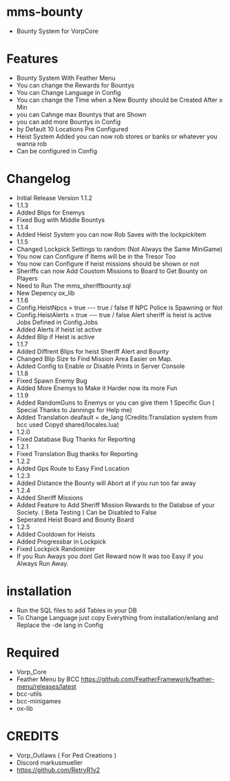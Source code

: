 # mms-bounty 

- Bounty System for VorpCore

# Features
 
- Bounty System With Feather Menu
- You can change the Rewards for Bountys
- You can Change Language in Config
- You can change the Time when a New Bounty should be Created After x Min
- you can Cahnge max Bountys that are Shown
- you can add more Bountys in Config
- by Default 10 Locations Pre Configured
- Heist System Added you can now rob stores or banks or whatever you wanna rob
- Can be configured in Config

# Changelog

- Initial Release Version 1.1.2
- 1.1.3
- Added Blips for Enemys
- Fixed Bug with Middle Bountys 
- 1.1.4
- Added Heist System you can now Rob Saves with the lockpickitem
- 1.1.5 
- Changed Lockpick Settings to random (Not Always the Same MiniGame)
- You now can Configure if Items will be in the Tresor Too 
- You now can Configure if heist missions should be shown or not
- Sheriffs can now Add Coustom Missions to Board to Get Bounty on Players 
- Need to Run The mms_sheriffbounty.sql  
- New Depency ox_lib
- 1.1.6
- Config.HeistNpcs = true  --- true / false If NPC Police is Spawning or Not
- Config.HeistAlerts = true  --- true / false Alert sheriff is heist is active  Jobs Defined in Config.Jobs
- Added Alerts if heist ist active 
- Added Blip if Heist is active
- 1.1.7
- Added Diffrent Blips for heist Sheriff Alert and Bounty
- Changed Blip Size to Find Mission Area Easier on Map.
- Added Config to Enable or Disable Prints in Server Console
- 1.1.8
- Fixed Spawn Enemy Bug
- Added More Enemys to Make it Harder now its more Fun
- 1.1.9
- Added RandomGuns to Enemys or you can give them 1 Specific Gun ( Special Thanks to Jannings for Help me)
- Added Translation deafault = de_lang (Credits:Translation system from bcc used Copyd shared/locales.lua)
- 1.2.0 
- Fixed Database Bug Thanks for Reporting
- 1.2.1
- Fixed Translation Bug thanks for Reporting
- 1.2.2
- Added Gps Route to Easy Find Location
- 1.2.3 
- Added Distance the Bounty will Abort at if you run too far away
- 1.2.4 
- Added Sheriff Missions 
- Added Feature to Add Sheriff Mission Rewards to the Databse of your Society. ( Beta Testing ) Can be Disabled to False
- Seperated Heist Board and Bounty Board
- 1.2.5
- Added Cooldown for Heists
- Added Progressbar in Lockpick
- Fixed Lockpick Randomizer
- If you Run Aways you dont Get Reward now It was too Easy if you Always Run Away.


# installation 

- Run the SQL files to add Tables in your DB
- To Change Language just copy Everything from installation/enlang and Replace the -de lang in Config


# Required
- Vorp_Core 
- Feather Menu by BCC https://github.com/FeatherFramework/feather-menu/releases/latest
- bcc-utils
- bcc-minigames
- ox-lib

# CREDITS
- Vorp_Outlaws ( For Ped Creations )
- Discord markusmueller 
- https://github.com/RetryR1v2 